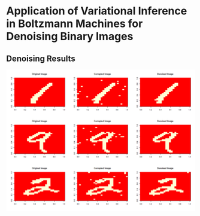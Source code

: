 # Application of Variational Inference in Boltzmann Machines for Denoising Binary Images
## Denoising Results
![Alt text](https://github.com/ryanh121/VI-Boltzmann-Machines/blob/master/denosing-result.png)
